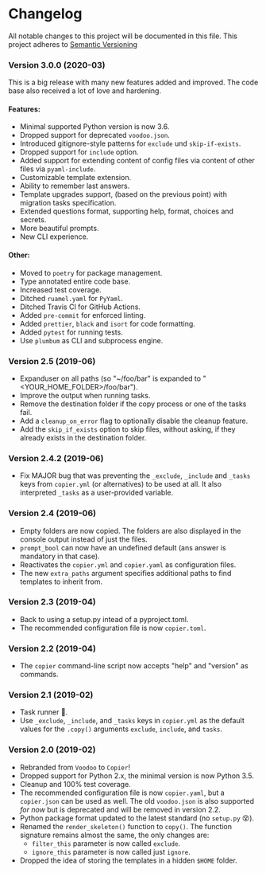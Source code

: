 # Changelog

All notable changes to this project will be documented in this file.
This project adheres to [Semantic Versioning](https://semver.org/spec/v2.0.0.html)

### Version 3.0.0 (2020-03)

This is a big release with many new features added and improved.
The code base also received a lot of love and hardening.

#### Features:

- Minimal supported Python version is now 3.6.
- Dropped support for deprecated `voodoo.json`.
- Introduced gitignore-style patterns for `exclude` und `skip-if-exists`.
- Dropped support for `include` option.
- Added support for extending content of config files via content of other files via `pyaml-include`.
- Customizable template extension.
- Ability to remember last answers.
- Template upgrades support, (based on the previous point) with migration tasks specification.
- Extended questions format, supporting help, format, choices and secrets.
- More beautiful prompts.
- New CLI experience.

#### Other:

- Moved to `poetry` for package management.
- Type annotated entire code base.
- Increased test coverage.
- Ditched `ruamel.yaml` for `PyYaml`.
- Ditched Travis CI for GitHub Actions.
- Added `pre-commit` for enforced linting.
- Added `prettier`, `black` and `isort` for code formatting.
- Added `pytest` for running tests.
- Use `plumbum` as CLI and subprocess engine.

### Version 2.5 (2019-06)

- Expanduser on all paths (so "~/foo/bar" is expanded to "<YOUR_HOME_FOLDER>/foo/bar").
- Improve the output when running tasks.
- Remove the destination folder if the copy process or one of the tasks fail.
- Add a `cleanup_on_error` flag to optionally disable the cleanup feature.
- Add the `skip_if_exists` option to skip files, without asking, if they already exists in the destination folder.

### Version 2.4.2 (2019-06)

- Fix MAJOR bug that was preventing the `_exclude`, `_include` and `_tasks` keys from
  `copier.yml` (or alternatives) to be used at all. It also interpreted `_tasks` as
  a user-provided variable.

### Version 2.4 (2019-06)

- Empty folders are now copied. The folders are also displayed in the console output
  instead of just the files.
- `prompt_bool` can now have an undefined default (ans answer is mandatory in that case).
- Reactivates the `copier.yml` and `copier.yaml` as configuration files.
- The new `extra_paths` argument specifies additional paths to find templates to inherit from.

### Version 2.3 (2019-04)

- Back to using a setup.py intead of a pyproject.toml.
- The recommended configuration file is now `copier.toml`.

### Version 2.2 (2019-04)

- The `copier` command-line script now accepts "help" and "version" as commands.

### Version 2.1 (2019-02)

- Task runner 🎉.
- Use `_exclude`, `_include`, and `_tasks` keys in `copier.yml` as the default
  values for the `.copy()` arguments `exclude`, `include`, and `tasks`.

### Version 2.0 (2019-02)

- Rebranded from `Voodoo` to `Copier`!
- Dropped support for Python 2.x, the minimal version is now Python 3.5.
- Cleanup and 100% test coverage.
- The recommended configuration file is now `copier.yaml`, but a `copier.json`
  can be used as well. The old `voodoo.json` is also supported _for now_ but is
  deprecated and will be removed in version 2.2.
- Python package format updated to the latest standard (no `setup.py` 😵).
- Renamed the `render_skeleton()` function to `copy()`. The function signature remains
  almost the same, the only changes are:
  - `filter_this` parameter is now called `exclude`.
  - `ignore_this` parameter is now called just `ignore`.
- Dropped the idea of storing the templates in a hidden `$HOME` folder.
